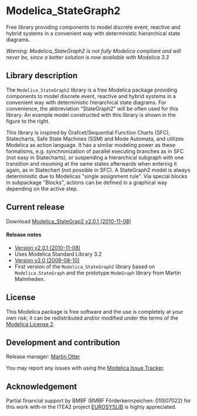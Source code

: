 # Modelica_StateGraph2

Free library providing components to model discrete event, reactive and hybrid systems in a convenient way with deterministic hierarchical state diagrams.

*Warning: Modelica_StateGraph2 is not fully Modelica compliant and will never be, since a better solution is now available with Modelica 3.3*

## Library description

The `Modelica_StateGraph2` library is a free Modelica package providing components to model discrete event, reactive and hybrid systems in a convenient way with deterministic hierarchical state diagrams. For convenience, the abbreviation "StateGraph2" will be often used for this library. An example model constructed with this library is shown in the figure to the right.

This library is inspired by Grafcet/Sequential Function Charts (SFC), Statecharts, Safe State Machines (SSM) and Mode Automata, and utilizes Modelica as action language. It has a similar modeling power as these formalisms, e.g. synchronization of parallel executing branches as in SFC (not easy in Statecharts), or suspending a hierarchical subgraph with one transition and resuming at the same states afterwards when entering it again, as in Statechart (not possible in SFC). A StateGraph2 model is always deterministic due to Modelicas "single assignment rule". Via special blocks in subpackage "Blocks", actions can be defined in a graphical way depending on the active step.

## Current release

Download [Modelica_StateGrap2 v2.0.1 (2010-11-08)](../../archive/v2.0.1.zip)

#### Release notes
*  [Version v2.0.1 (2010-11-08)](../../archive/v2.0.1.zip)
  * Uses Modelica Standard Library 3.2
*  [Version v2.0 (2009-08-10)](../../archive/v2.0.1.zip)
  * First version of the `Modelica_StateGraph2` library based on `Modelica.StateGraph` and the prototype `ModeGraph` library from Martin Malmheden.

## License

This Modelica package is free software and the use is completely at your own risk;
it can be redistributed and/or modified under the terms of the [Modelica License 2](https://modelica.org/licenses/ModelicaLicense2).

## Development and contribution
Release manager: [Martin Otter](http://www.robotic.dlr.de/Martin.Otter)

You may report any issues with using the [Modelica Issue Tracker](https://trac.modelica.org/Modelica/newticket?component=_Modelica_StateGraph2).

## Acknowledgement
Partial financial support by BMBF (BMBF Förderkennzeichen: 01IS07022) for this work with-in the ITEA2 project [EUROSYSLIB](https://modelica.org/publications/newsletters/2009-1/index_html#eurosyslib) is highly appreciated.
